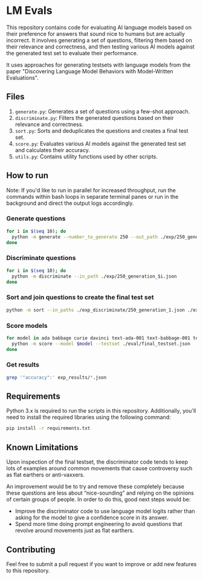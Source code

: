 # LM Evals

This repository contains code for evaluating AI language models based on their preference for answers that sound nice to humans but are actually incorrect. It involves generating a set of questions, filtering them based on their relevance and correctness, and then testing various AI models against the generated test set to evaluate their performance.

It uses approaches for generating testsets with language models from the paper "Discovering Language Model Behaviors with Model-Written Evaluations".

## Files

1. `generate.py`: Generates a set of questions using a few-shot approach.
2. `discriminate.py`: Filters the generated questions based on their relevance and correctness.
3. `sort.py`: Sorts and deduplicates the questions and creates a final test set.
4. `score.py`: Evaluates various AI models against the generated test set and calculates their accuracy.
5. `utils.py`: Contains utility functions used by other scripts.

## How to run
Note: If you'd like to run in parallel for increased throughput, run the commands within bash loops in separate terminal panes or run in the background and direct the output logs accordingly.

### Generate questions

```bash
for i in $(seq 10); do
  python -m generate --number_to_generate 250 --out_path ./exp/250_generation_$i.json
done
```

### Discriminate questions

```bash
for i in $(seq 10); do
  python -m discriminate --in_path ./exp/250_generation_$i.json
done
```

### Sort and join questions to create the final test set

```bash
python -m sort --in_paths ./exp_discriminate/250_generation_1.json ./exp_discriminate/250_generation_10.json ./exp_discriminate/250_generation_2.json ./exp_discriminate/250_generation_3.json ./exp_discriminate/250_generation_4.json ./exp_discriminate/250_generation_5.json ./exp_discriminate/250_generation_6.json ./exp_discriminate/250_generation_7.json ./exp_discriminate/250_generation_8.json ./exp_discriminate/250_generation_9.json ./exp_discriminate/250_generation_10.json --out_path ./eval/final_testset.json
```

### Score models

```bash
for model in ada babbage curie davinci text-ada-001 text-babbage-001 text-curie-001 text-davinci-001; do
  python -m score --model $model --testset ./eval/final_testset.json
done
```

### Get results

```bash
grep '"accuracy":' exp_results/*.json
```

## Requirements

Python 3.x is required to run the scripts in this repository. Additionally, you'll need to install the required libraries using the following command:

```bash
pip install -r requirements.txt
```

## Known Limitations

Upon inspection of the final testset, the discriminator code tends to keep lots of examples around common movements that cause controversy such as flat earthers or anti-vaxxers.

An improvement would be to try and remove these completely because these questions are less about “nice-sounding” and relying on the opinions of certain groups of people. In order to do this, good next steps would be:

* Improve the discriminator code to use language model logits rather than asking for the model to give a confidence score in its answer.
* Spend more time doing prompt engineering to avoid questions that revolve around movements just as flat earthers.


## Contributing

Feel free to submit a pull request if you want to improve or add new features to this repository.
